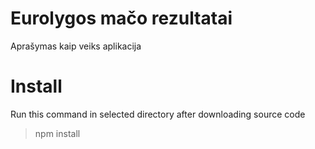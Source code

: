 # Eurolygos mačo rezultatai 
 
Aprašymas kaip veiks aplikacija

# Install

Run this command in selected directory after downloading source code
> npm install


